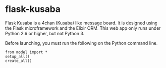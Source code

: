 flask-kusaba
============
Flask Kusaba is a 4chan (Kusaba) like message board.  It is designed using the Flask microframework and the Elixir ORM.  This web app only runs under Python 2.6 or higher, but not Python 3.

Before launching, you must run the following on the Python command line.

    from model import *
    setup_all()
    create_all()
